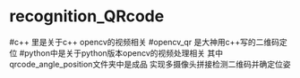 # recognition_QRcode
#c++ 里是关于c++ opencv的视频相关
#opencv_qr 是大神用c++写的二维码定位
#python中是关于python版本opencv的视频处理相关
 其中qrcode_angle_position文件夹中是成品 实现多摄像头拼接检测二维码并确定位姿
 
